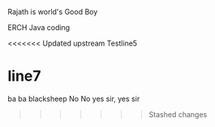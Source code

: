 Rajath is world's Good Boy

ERCH Java coding 

<<<<<<< Updated upstream
Testline5

line7
=======
ba ba blacksheep
No No 
yes sir, yes sir
>>>>>>> Stashed changes
